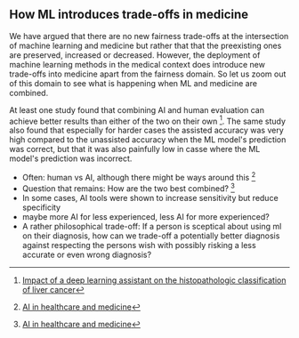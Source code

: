 ## How ML introduces trade-offs in medicine

We have argued that there are no new fairness trade-offs at the intersection of machine learning and medicine but rather that that the preexisting ones are preserved, increased or decreased. However, the deployment of machine learning methods in the medical context does introduce new trade-offs into medicine apart from the fairness domain. So let us zoom out of this domain to see what is happening when ML and medicine are combined. 


At least one study found that combining AI and human evaluation can achieve better results than either of the two on their own [^2]. The same study also found that especially for harder cases the assisted accuracy was very high compared to the unassisted accuracy when the ML model's prediction was correct, but that it was also painfully low in casse where the ML model's prediction was incorrect.


 - Often: human vs AI, although there might be ways around this [^1]
 - Question that remains: How are the two best combined? [^1]
 - In some cases, AI tools were shown to increase sensitivity but reduce specificity 
 - maybe more AI for less experienced, less AI for more experienced? 
 - A rather philosophical trade-off: If a person is sceptical about using ml on their diagnosis, how can we trade-off a potentially better diagnosis against respecting the persons wish with possibly risking a less accurate or even wrong diagnosis?



[^1]: [AI in healthcare and medicine](https://www.nature.com/articles/s41591-021-01614-0#Sec9)

[^2]: [Impact of a deep learning assistant on the histopathologic classification of liver cancer](https://www.ncbi.nlm.nih.gov/pmc/articles/PMC7044422/)
